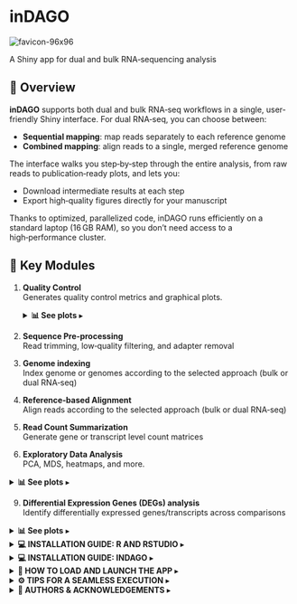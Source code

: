 # inDAGO
![favicon-96x96](https://github.com/user-attachments/assets/4d325017-c452-4e8d-95a7-12f1f7ccd6f7)

A Shiny app for dual and bulk RNA‑sequencing analysis

## 👀 Overview

**inDAGO** supports both dual and bulk RNA‑seq workflows in a single, user-friendly Shiny interface. For dual RNA‑seq, you can choose between:

- **Sequential mapping**: map reads separately to each reference genome  
- **Combined mapping**: align reads to a single, merged reference genome

The interface walks you step‑by‑step through the entire analysis, from raw reads to publication‑ready plots, and lets you:

- Download intermediate results at each step  
- Export high‑quality figures directly for your manuscript  

Thanks to optimized, parallelized code, inDAGO runs efficiently on a standard laptop (16 GB RAM), so you don’t need access to a high‑performance cluster.

## 🔧 Key Modules

1. **Quality Control**  
   Generates quality control metrics and graphical plots.

   <details>
     <summary><strong>📊 See plots</strong> ▸</summary>

     <br>

     ![QC](https://github.com/user-attachments/assets/4d55ecb6-6277-4971-bd4e-e25fe0e0eb29)

     <p align="justify">
     <em><strong>Figure:</strong> Quality Control Module Outputs.</em>  
     This figure presents key quality control plots generated by <strong>inDAGO</strong>:  
     (A) average base quality line plot;  
     (B) sequence length distribution;  
     (C) GC content distribution across reads;  
     (D) base quality boxplot showing average and variation per base position;  
     (E) base composition line plot; and  
     (F) base composition area chart across the dataset.  
     Together, these visualizations offer a comprehensive assessment of the quality and characteristics of the raw sequencing data.
     </p>

   </details>

  
3. **Sequence Pre‑processing**  
   Read trimming, low‑quality filtering, and adapter removal
4. **Genome indexing**  
   Index genome or genomes according to the selected approach (bulk or dual RNA‑seq)
5. **Reference‑based Alignment**  
   Align reads according to the selected approach (bulk or dual RNA‑seq) 
6. **Read Count Summarization**  
   Generate gene or transcript level count matrices  
7. **Exploratory Data Analysis**  
   PCA, MDS, heatmaps, and more.

<details>
  <summary><strong>📊 See plots</strong> ▸</summary>

  <br>

  ![Figure5](https://github.com/user-attachments/assets/2f00b130-a2de-49c8-b8d9-887fb0cfc140)

  <p align="justify">
  <em><strong>Figure:</strong> Exploratory Data Analysis Module Outputs.</em>  
  This figure presents key exploratory data analysis plots generated by <strong>inDAGO</strong>:  
  (A) Principal Component Analysis (PCA) plot;  
  (B) Multi-Dimensional Scaling (MDS) plot;  
  (C) gene expression boxplot;  
  (D) library size bar plot;  
  (E) gene expression heatmap;  
  (F) correlation heatmap; and  
  (G) saturation plot.  
  Together, these visualizations provide a comprehensive overview of the exploratory data analysis results and the underlying characteristics of the count data.
  </p>

</details>
   
9. **Differential Expression Genes (DEGs) analysis**  
   Identify differentially expressed genes/transcripts across comparisons

<details>
  <summary><strong>📊 See plots</strong> ▸</summary>

  <br>

![Figure6](https://github.com/user-attachments/assets/a1610c8b-5c90-4dcf-ac0d-6d546372ea99)


  <p align="justify">
  <em><strong>Figure:</strong> Differential Expression Gene (DEG) Module Outputs.</em>  
  This figure presents key DEGs analysis plots generated by <strong>inDAGO</strong>:  
  (A) volcano plot; and  
  (B) UpSet plot.  
Together, these visualizations provide a comprehensive overview of the differential expression analysis results and highlight key transcriptional changes between conditions.
  </p>

</details>
   

<details>
  <summary><strong>💻 INSTALLATION GUIDE: R AND RSTUDIO</strong> ▸</summary>

###  1. Install R

**Official site:** [CRAN R Project](https://cran.r-project.org/)

| OS | Command or Link |
|----|-----------------|
| **Windows** | [Download R for Windows](https://cran.r-project.org/bin/windows/base/) and run the `.exe` installer.
| **macOS** | [Download R for macOS](https://cran.r-project.org/bin/macosx/) and run the `.pkg` installer.


---

###  2. Install RStudio (Posit Desktop)

**Official site:** [Posit RStudio Desktop](https://posit.co/download/rstudio-desktop/)

| OS | Command or Link |
|----|-----------------|
| **Windows** | Download the `.exe` installer and run it. |
| **macOS** | Download the `.dmg` installer and drag RStudio into Applications.

---

###  3. Verify installation
```bash
R --version
Rscript -e 'cat(R.version.string, "\n")'
```
  
</details>
<details>
   <summary><strong>💻 INSTALLATION GUIDE: INDAGO</strong> ▸</summary>


## How to install inDAGO from CRAN or GitHub

### Install the Bioconductor dependencies

```r

# Install Bioconductor dependencies if you don't have them yet
if (!requireNamespace("BiocManager", quietly = TRUE))
  install.packages("BiocManager")
bioc_pac <- c(
  "XVector",
  "ShortRead",
  "S4Vectors",
  "rtracklayer",
  "Rsubread",
  "Rsamtools",
  "Rfastp",
  "limma",
  "HTSFilter",
  "edgeR",
  "Biostrings",
  "BiocGenerics"
) 
for (pac in bioc_pac) {
  if (!requireNamespace(pac, quietly = TRUE))
    BiocManager::install(pac)
}

```

### Install inDAGO from GitHub

```r
#Install devtools if you don’t have it yet
if (!requireNamespace("devtools", quietly = TRUE))
  install.packages("devtools")

# Install inDAGO
devtools::install_github("inDAGOverse/inDAGO")

```

### Install inDAGO from CRAN (https://cran.r-project.org/web/packages/inDAGO/index.html)

```r

# Install inDAGO
install.packages("inDAGO")

```
</details>
<details>
   <summary><strong>🚀 HOW TO LOAD AND LAUNCH THE APP</strong> ▸</summary>

```r
# Load and launch the app
library(inDAGO)
inDAGO::inDAGO()

```
</details>
<details>
   <summary><strong>⚙️ TIPS FOR A SEAMLESS EXECUTION</strong> ▸</summary>
   
To ensure execution during long time-consuming steps such as reference‑based alignment:

💤 Disable sleep mode to keep your system active.

💡 Reduce screen brightness to save power.

These simple precautions can help avoid incomplete runs and unnecessary power consumption.

</details>
<details>
   <summary><strong>👥 AUTHORS & ACKNOWLEDGEMENTS</strong> ▸</summary>

- **Authors / Creators**  
  - Carmine Fruggiero (c.fruggiero@tigem.it)  
  - Gaetano Aufiero (gaetano.aufiero@unina.it)

- **Designated maintainer for CRAN Repository**  
  - Carmine Fruggiero (c.fruggiero@tigem.it)

- **Project Supervisor**  
  - Nunzio D'Agostino (nunzio.dagostino@unina.it)
</details>
